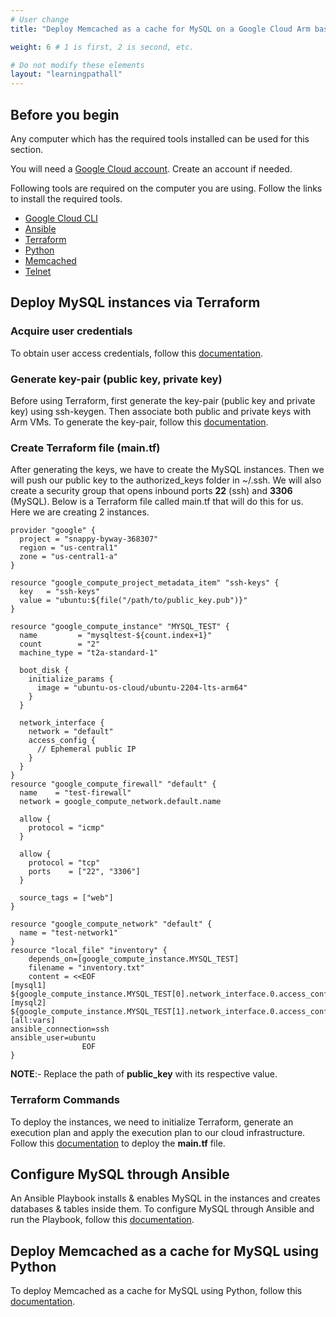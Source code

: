 ```yaml
---
# User change
title: "Deploy Memcached as a cache for MySQL on a Google Cloud Arm based Instance"

weight: 6 # 1 is first, 2 is second, etc.

# Do not modify these elements
layout: "learningpathall"
---
```


## Before you begin

Any computer which has the required tools installed can be used for this section. 

You will need a [Google Cloud account](https://console.cloud.google.com/). Create an account if needed.

Following tools are required on the computer you are using. Follow the links to install the required tools.
* [Google Cloud CLI](/install-tools/gcloud)
* [Ansible](https://www.cyberciti.biz/faq/how-to-install-and-configure-latest-version-of-ansible-on-ubuntu-linux/)
* [Terraform](/install-tools/terraform)
* [Python](https://beebom.com/how-install-python-ubuntu-linux/)
* [Memcached](/learning-paths/server-and-cloud/memcached/memcached#install-memcached-from-source-on-arm-servers)
* [Telnet](https://adamtheautomator.com/linux-to-install-telnet/)

## Deploy MySQL instances via Terraform

### Acquire user credentials
To obtain user access credentials, follow this [documentation](/learning-paths/server-and-cloud/gcp/terraform#acquire-user-credentials).

### Generate key-pair (public key, private key)
Before using Terraform, first generate the key-pair (public key and private key) using ssh-keygen. Then associate both public and private keys with Arm VMs. To generate the key-pair, follow this [documentation](/learning-paths/server-and-cloud/gcp/terraform#generate-key-pairpublic-key-private-key-using-ssh-keygen).

### Create Terraform file (main.tf)
After generating the keys, we have to create the MySQL instances. Then we will push our public key to the authorized_keys folder in ~/.ssh. We will also create a security group that opens inbound ports **22** (ssh) and **3306** (MySQL). Below is a Terraform file called main.tf that will do this for us. Here we are creating 2 instances.
    
```console
provider "google" {
  project = "snappy-byway-368307"
  region = "us-central1"
  zone = "us-central1-a"
}

resource "google_compute_project_metadata_item" "ssh-keys" {
  key   = "ssh-keys"
  value = "ubuntu:${file("/path/to/public_key.pub")}"
}

resource "google_compute_instance" "MYSQL_TEST" {
  name         = "mysqltest-${count.index+1}"
  count        = "2"
  machine_type = "t2a-standard-1"

  boot_disk {
    initialize_params {
      image = "ubuntu-os-cloud/ubuntu-2204-lts-arm64"
    }
  }

  network_interface {
    network = "default"
    access_config {
      // Ephemeral public IP
    }
  }
}
resource "google_compute_firewall" "default" {
  name    = "test-firewall"
  network = google_compute_network.default.name

  allow {
    protocol = "icmp"
  }

  allow {
    protocol = "tcp"
    ports    = ["22", "3306"]
  }

  source_tags = ["web"]
}

resource "google_compute_network" "default" {
  name = "test-network1"
}
resource "local_file" "inventory" {
    depends_on=[google_compute_instance.MYSQL_TEST]
    filename = "inventory.txt"
    content = <<EOF
[mysql1]
${google_compute_instance.MYSQL_TEST[0].network_interface.0.access_config.0.nat_ip}
[mysql2]
${google_compute_instance.MYSQL_TEST[1].network_interface.0.access_config.0.nat_ip}
[all:vars]
ansible_connection=ssh
ansible_user=ubuntu
                EOF
}
```
**NOTE**:- Replace the path of **public_key** with its respective value.

### Terraform Commands
To deploy the instances, we need to initialize Terraform, generate an execution plan and apply the execution plan to our cloud infrastructure. Follow this [documentation](/learning-paths/server-and-cloud/gcp/terraform#terraform-commands) to deploy the **main.tf** file.

## Configure MySQL through Ansible
An Ansible Playbook installs & enables MySQL in the instances and creates databases & tables inside them. To configure MySQL through Ansible and run the Playbook, follow this [documentation](/learning-paths/server-and-cloud/memcached/memcached_mysql_aws#configure-mysql-through-ansible).

## Deploy Memcached as a cache for MySQL using Python
To deploy Memcached as a cache for MySQL using Python, follow this [documentation](/learning-paths/server-and-cloud/memcached/memcached_mysql_aws#deploy-memcached-as-a-cache-for-mysql-using-python).
